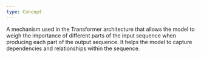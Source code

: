 ```yaml
---
type: Concept
---
```


A mechanism used in the Transformer architecture that allows the model to weigh the importance of different parts of the input sequence when producing each part of the output sequence. It helps the model to capture dependencies and relationships within the sequence.